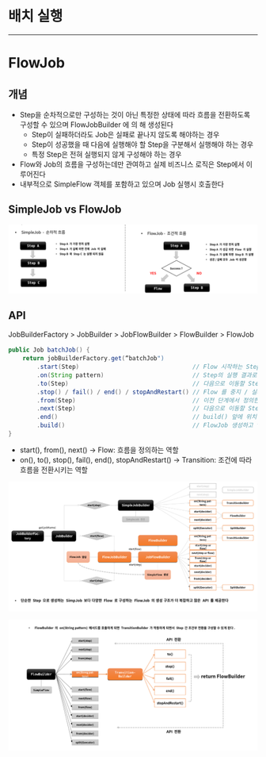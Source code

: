 
# 배치 실행

---

# FlowJob

## 개념

- Step을 순차적으로만 구성하는 것이 아닌 특정한 상태에 따라 흐름을 전환하도록 구성할 수 있으며 FlowJobBuilder 에 의 해 생성된다
  - Step이 실패하더라도 Job은 실패로 끝나지 않도록 해야하는 경우
  - Step이 성공했을 때 다음에 실행해야 할 Step을 구분해서 실행해야 하는 경우
  - 특정 Step은 전혀 실행되지 않게 구성해야 하는 경우
- Flow와 Job의 흐름을 구성하는데만 관여하고 실제 비즈니스 로직은 Step에서 이루어진다
- 내부적으로 SimpleFlow 객체를 포함하고 있으며 Job 실행시 호출한다

## SimpleJob vs FlowJob

![SimpleJob_vs_FlowJob](img/SimpleJob_vs_FlowJob.png)

## API

JobBuilderFactory > JobBuilder > JobFlowBuilder > FlowBuilder > FlowJob

```java
public Job batchJob() {
    return jobBuilderFactory.get(“batchJob")        
        .start(Step)                                // Flow 시작하는 Step 설정
        .on(String pattern)                         // Step의 실행 결과로 돌려받는 종료상태 (ExitStatus)를 캐치하여 매칭하는 패턴, TransitionBuilder 반환
        .to(Step)                                   // 다음으로 이동할 Step 지정
        .stop() / fail() / end() / stopAndRestart() // Flow 를 중지 / 실패 / 종료 하도록  Flow 종료
        .from(Step)                                 // 이전 단계에서 정의한 Step 의 Flow 를 추가적으로 정의함
        .next(Step)                                 // 다음으로 이동할 Step 지정
        .end()                                      // build() 앞에 위치하면 FlowBuilder 를 종료하고 SimpleFlow 객체 생성
        .build()                                    // FlowJob 생성하고 flow 필드에 SimpleFlow 저장
}
```

- start(), from(), next() -> Flow: 흐름을 정의하는 역할
- on(), to(), stop(), fail(), end(), stopAndRestart() -> Transition: 조건에 따라 흐름을 전환시키는 역할 

![FlowJob_API](img/FlowJob_API.png)

![FlowBuilder_API](img/FlowBuilder_API.png)